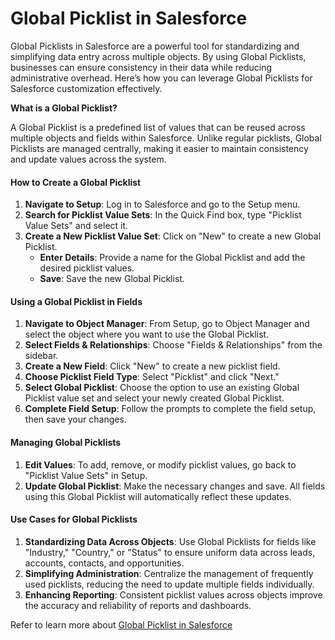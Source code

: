 # Global Picklist in Salesforce

Global Picklists in Salesforce are a powerful tool for standardizing and simplifying data entry across multiple objects. By using Global Picklists, businesses can ensure consistency in their data while reducing administrative overhead. Here’s how you can leverage Global Picklists for Salesforce customization effectively.

**What is a Global Picklist?**

A Global Picklist is a predefined list of values that can be reused across multiple objects and fields within Salesforce. Unlike regular picklists, Global Picklists are managed centrally, making it easier to maintain consistency and update values across the system.

#### How to Create a Global Picklist

1. **Navigate to Setup**: Log in to Salesforce and go to the Setup menu.
2. **Search for Picklist Value Sets**: In the Quick Find box, type "Picklist Value Sets" and select it.
3. **Create a New Picklist Value Set**: Click on "New" to create a new Global Picklist.
   * **Enter Details**: Provide a name for the Global Picklist and add the desired picklist values.
   * **Save**: Save the new Global Picklist.

#### Using a Global Picklist in Fields

1. **Navigate to Object Manager**: From Setup, go to Object Manager and select the object where you want to use the Global Picklist.
2. **Select Fields & Relationships**: Choose "Fields & Relationships" from the sidebar.
3. **Create a New Field**: Click "New" to create a new picklist field.
4. **Choose Picklist Field Type**: Select "Picklist" and click "Next."
5. **Select Global Picklist**: Choose the option to use an existing Global Picklist value set and select your newly created Global Picklist.
6. **Complete Field Setup**: Follow the prompts to complete the field setup, then save your changes.

#### Managing Global Picklists

1. **Edit Values**: To add, remove, or modify picklist values, go back to "Picklist Value Sets" in Setup.
2. **Update Global Picklist**: Make the necessary changes and save. All fields using this Global Picklist will automatically reflect these updates.

#### Use Cases for Global Picklists

1. **Standardizing Data Across Objects**: Use Global Picklists for fields like "Industry," "Country," or "Status" to ensure uniform data across leads, accounts, contacts, and opportunities.
2. **Simplifying Administration**: Centralize the management of frequently used picklists, reducing the need to update multiple fields individually.
3. **Enhancing Reporting**: Consistent picklist values across objects improve the accuracy and reliability of reports and dashboards.

Refer to learn more about [Global Picklist in Salesforce](https://arrify.com/global-picklist-in-salesforce/)

